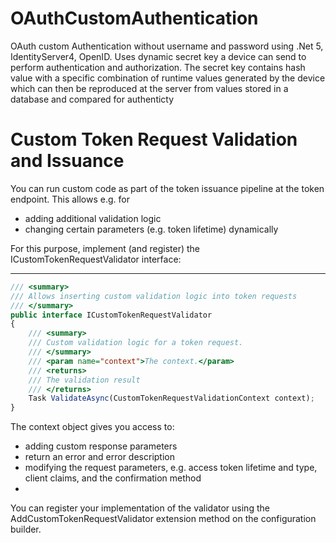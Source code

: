 # OAuthCustomAuthentication
OAuth custom Authentication without username and password using .Net 5, IdentityServer4, OpenID. Uses dynamic secret key a device can send to perform authentication and authorization. The secret key contains hash value with a specific combination of runtime values generated by the device which can then be reproduced at the server from values stored in a database and compared for authenticty

# Custom Token Request Validation and Issuance
You can run custom code as part of the token issuance pipeline at the token endpoint. This allows e.g. for

* adding additional validation logic
* changing certain parameters (e.g. token lifetime) dynamically

For this purpose, implement (and register) the ICustomTokenRequestValidator interface:

- - - -

```javascript
/// <summary>
/// Allows inserting custom validation logic into token requests
/// </summary>
public interface ICustomTokenRequestValidator
{
    /// <summary>
    /// Custom validation logic for a token request.
    /// </summary>
    /// <param name="context">The context.</param>
    /// <returns>
    /// The validation result
    /// </returns>
    Task ValidateAsync(CustomTokenRequestValidationContext context);
}

```

The context object gives you access to:

* adding custom response parameters
* return an error and error description
* modifying the request parameters, e.g. access token lifetime and type, client claims, and the confirmation method
* 
You can register your implementation of the validator using the AddCustomTokenRequestValidator extension method on the configuration builder.
